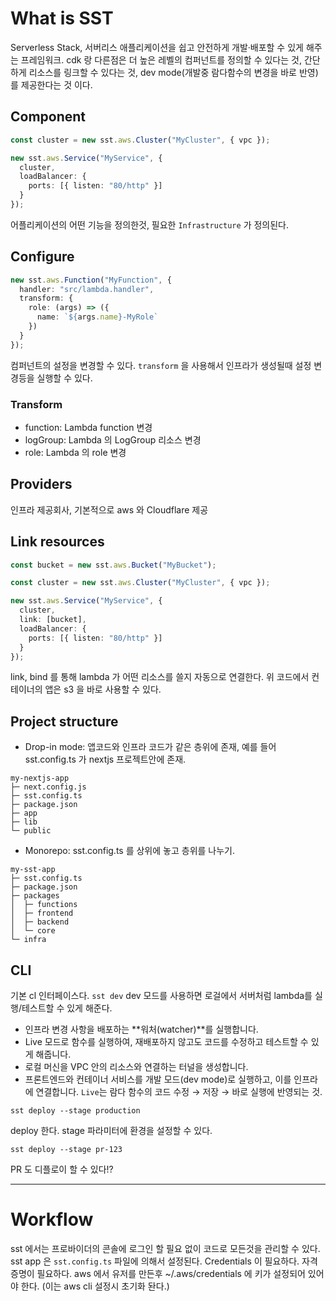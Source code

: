 # What is SST
Serverless Stack, 서버리스 애플리케이션을 쉽고 안전하게 개발·배포할 수 있게 해주는 프레임워크.
cdk 랑 다른점은 더 높은 레벨의 컴퍼넌트를 정의할 수 있다는 것, 간단하게 리소스를 링크할 수 있다는 것, dev mode(개발중 람다함수의 변경을 바로 반영) 를 제공한다는 것 이다. 

## Component
```ts
const cluster = new sst.aws.Cluster("MyCluster", { vpc });

new sst.aws.Service("MyService", {
  cluster,
  loadBalancer: {
    ports: [{ listen: "80/http" }]
  }
});
```
어플리케이션의 어떤 기능을 정의한것, 필요한 `Infrastructure` 가 정의된다. 

## Configure
```ts
new sst.aws.Function("MyFunction", {
  handler: "src/lambda.handler",
  transform: {
    role: (args) => ({
      name: `${args.name}-MyRole`
    })
  }
});
```
컴퍼넌트의 설정을 변경할 수 있다. `transform` 을 사용해서 인프라가 생성될때 설정 변경등을 실행할 수 있다. 
### Transform
- function: Lambda function 변경
- logGroup: Lambda 의 LogGroup 리소스 변경
- role: Lambda 의 role 변경

## Providers
인프라 제공회사, 기본적으로 aws 와 Cloudflare 제공

## Link resources
```ts
const bucket = new sst.aws.Bucket("MyBucket");

const cluster = new sst.aws.Cluster("MyCluster", { vpc });

new sst.aws.Service("MyService", {
  cluster,
  link: [bucket],
  loadBalancer: {
    ports: [{ listen: "80/http" }]
  }
});
```
link, bind 를 통해 lambda 가 어떤 리소스를 쓸지 자동으로 연결한다.
위 코드에서 컨테이너의 앱은 s3 을 바로 사용할 수 있다. 
## Project structure
- Drop-in mode: 앱코드와 인프라 코드가 같은 층위에 존재, 예를 들어 sst.config.ts 가 nextjs 프로젝트안에 존재.
```
my-nextjs-app
├─ next.config.js
├─ sst.config.ts
├─ package.json
├─ app
├─ lib
└─ public
```
- Monorepo: sst.config.ts 를 상위에 놓고 층위를 나누기.
```
my-sst-app
├─ sst.config.ts
├─ package.json
├─ packages
│  ├─ functions
│  ├─ frontend
│  ├─ backend
│  └─ core
└─ infra
```

## CLI
기본 cl 인터페이스다. 
``
sst dev
``
dev 모드를 사용하면 로걸에서 서버처럼 lambda를 실행/테스트할 수 있게 해준다.
- 인프라 변경 사항을 배포하는 **워처(watcher)**를 실행합니다.
- Live 모드로 함수를 실행하여, 재배포하지 않고도 코드를 수정하고 테스트할 수 있게 해줍니다.
- 로컬 머신을 VPC 안의 리소스와 연결하는 터널을 생성합니다.
- 프론트엔드와 컨테이너 서비스를 개발 모드(dev mode)로 실행하고, 이를 인프라에 연결합니다.
`Live`는 람다 함수의 코드 수정 → 저장 → 바로 실행에 반영되는 것.
```
sst deploy --stage production
```
deploy 한다. stage 파라미터에 환경을 설정할 수 있다.
```
sst deploy --stage pr-123
```
PR 도 디플로이 할 수 있다!?

------------------------
# Workflow
sst 에서는 프로바이더의 콘솔에 로그인 할 필요 없이 코드로 모든것을 관리할 수 있다.
sst app 은 `sst.config.ts` 파일에 의해서 설정된다.
Credentials 이 필요하다. 자격증명이 필요하다. aws 에서 유저를 만든후 ~/.aws/credentials 에 키가 설정되어 있어야 한다. (이는 aws cli 설정시 초기화 돤다.)

